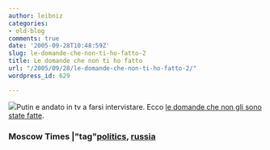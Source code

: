 ```yaml
---
author: leibniz
categories:
- old-blog
comments: true
date: '2005-09-28T10:48:59Z'
slug: le-domande-che-non-ti-ho-fatto-2
title: Le domande che non ti ho fatto
url: "/2005/09/28/le-domande-che-non-ti-ho-fatto-2/"
wordpress_id: 629

---
```

![](https://www.themoscowtimes.com/photos/index/2005_09/2005_09_28/front_3.jpg)Putin e andato in tv a farsi intervistare. Ecco [le domande che non gli sono state fatte](https://www.themoscowtimes.com/stories/2005/09/28/005.html).  


### Moscow Times |"tag"[politics](https://www.technorati.com/tags/politics), [russia](https://www.technorati.com/tags/russia)
